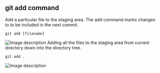 ## git add command
Add a particular file to the staging area.
The add command marks changes to to be included in the next commit.
```
git add [filename]
```
![Image description](https://dev-to-uploads.s3.amazonaws.com/uploads/articles/cjnlwdnjhlnpabgrtp77.png)
Adding all the files to the staging area from current directory down into the directory tree.
```
git add .
```
![Image description](https://dev-to-uploads.s3.amazonaws.com/uploads/articles/2zz9z75e5r99czbqsek1.png)
